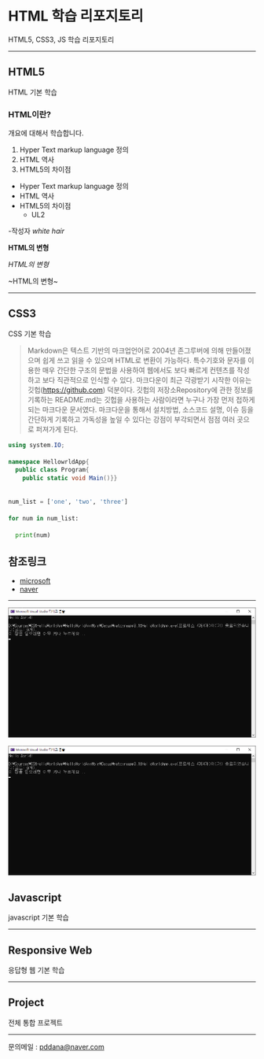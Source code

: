 # HTML 학습 리포지토리
HTML5, CSS3, JS 학습 리포지토리


--------------------------

## HTML5 
HTML 기본 학습

### HTML이란?
개요에 대해서 학습합니다.
1. Hyper Text markup language 정의
2. HTML 역사
3. HTML5의 차이점

- Hyper Text markup language 정의
- HTML 역사
- HTML5의 차이점
  - UL2

-작성자 *white hair*
  
  **HTML의 변형**

  *HTML의 변형*

  ~HTML의 변형~

---------------------------


## CSS3
CSS 기본 학습

> Markdown은 텍스트 기반의 마크업언어로 2004년 존그루버에 의해 만들어졌으며 쉽게 쓰고 읽을 수 있으며 HTML로 변환이 가능하다. 특수기호와 문자를 이용한 매우 간단한 구조의 문법을 사용하여 웹에서도 보다 빠르게 컨텐츠를 작성하고 보다 직관적으로 인식할 수 있다. 마크다운이 최근 각광받기 시작한 이유는 깃헙(https://github.com) 덕분이다. 깃헙의 저장소Repository에 관한 정보를 기록하는 README.md는 깃헙을 사용하는 사람이라면 누구나 가장 먼저 접하게 되는 마크다운 문서였다. 마크다운을 통해서 설치방법, 소스코드 설명, 이슈 등을 간단하게 기록하고 가독성을 높일 수 있다는 강점이 부각되면서 점점 여러 곳으로 퍼져가게 된다.
```cs
using system.IO;

namespace HellowrldApp{
  public class Program{
    public static void Main()}}
```

```python

num_list = ['one', 'two', 'three']

for num in num_list:

  print(num)

```

참조링크
-------
- [microsoft](https://www.microsoft.com/ko-kr)
- [naver](https://naver.com)
---------------------------

![콘솔 이미지](https://github.com/WhiteHair-H/StudyHtml/blob/main/ref_images/console_img.png "실행결과")


![콘솔 이미지](ref_images/console_img.png "실행결과")


## Javascript
javascript 기본 학습

---------------------------

## Responsive Web
응답형 웹 기본 학습

---------------------------

## Project
전체 통합 프로젝트


---------------------------

문의메일 : <pddana@naver.com>

